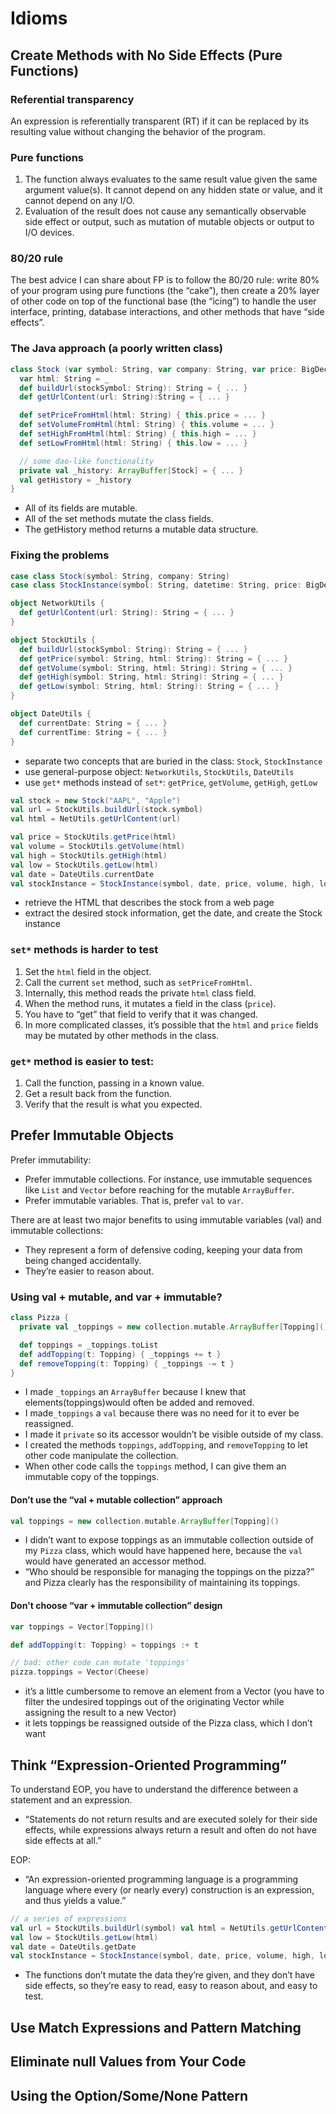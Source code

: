 # Idioms

## Create Methods with No Side Effects (Pure Functions)

### Referential transparency
An expression is referentially transparent (RT) if it can be replaced by its resulting value without changing the behavior of the program.

### Pure functions
1. The function always evaluates to the same result value given the same argument value(s). It cannot depend on any hidden state or value, and it cannot depend on any I/O.
2. Evaluation of the result does not cause any semantically observable side effect or output, such as mutation of mutable objects or output to I/O devices.

### 80/20 rule
The best advice I can share about FP is to follow the 80/20 rule: write 80% of your program using pure functions (the “cake”), then create a 20% layer of other code on top of the functional base (the “icing”) to handle the user interface, printing, database interactions, and other methods that have “side effects”.

### The Java approach (a poorly written class)
```scala
class Stock (var symbol: String, var company: String, var price: BigDecimal, var volume: Long) {
  var html: String = _
  def buildUrl(stockSymbol: String): String = { ... }
  def getUrlContent(url: String):String = { ... }

  def setPriceFromHtml(html: String) { this.price = ... }
  def setVolumeFromHtml(html: String) { this.volume = ... }
  def setHighFromHtml(html: String) { this.high = ... }
  def setLowFromHtml(html: String) { this.low = ... }

  // some dao-like functionality
  private val _history: ArrayBuffer[Stock] = { ... }
  val getHistory = _history
}
```
- All of its fields are mutable.
- All of the set methods mutate the class fields.
- The getHistory method returns a mutable data structure.

### Fixing the problems
```scala
case class Stock(symbol: String, company: String)
case class StockInstance(symbol: String, datetime: String, price: BigDecimal, volume: Long)

object NetworkUtils {
  def getUrlContent(url: String): String = { ... }
}

object StockUtils {
  def buildUrl(stockSymbol: String): String = { ... }
  def getPrice(symbol: String, html: String): String = { ... }
  def getVolume(symbol: String, html: String): String = { ... }
  def getHigh(symbol: String, html: String): String = { ... }
  def getLow(symbol: String, html: String): String = { ... }
}

object DateUtils {
  def currentDate: String = { ... }
  def currentTime: String = { ... }
}
```
- separate two concepts that are buried in the class: `Stock`, `StockInstance`
- use general-purpose object: `NetworkUtils`, `StockUtils`, `DateUtils`
- use `get*` methods instead of `set*`: `getPrice`, `getVolume`, `getHigh`, `getLow`

```scala
val stock = new Stock("AAPL", "Apple")
val url = StockUtils.buildUrl(stock.symbol)
val html = NetUtils.getUrlContent(url)

val price = StockUtils.getPrice(html)
val volume = StockUtils.getVolume(html)
val high = StockUtils.getHigh(html)
val low = StockUtils.getLow(html)
val date = DateUtils.currentDate
val stockInstance = StockInstance(symbol, date, price, volume, high, low)
```
- retrieve the HTML that describes the stock from a web page
- extract the desired stock information, get the date, and create the Stock instance

### `set*` methods is harder to test
1. Set the `html` field in the object.
2. Call the current `set` method, such as `setPriceFromHtml`.
3. Internally, this method reads the private `html` class field.
4. When the method runs, it mutates a field in the class (`price`).
5. You have to “get” that field to verify that it was changed.
6. In more complicated classes, it’s possible that the `html` and `price` fields may be mutated by other methods in the class.

### `get*` method is easier to test:
1. Call the function, passing in a known value.
2. Get a result back from the function.
3. Verify that the result is what you expected.

## Prefer Immutable Objects
Prefer immutability:
- Prefer immutable collections. For instance, use immutable sequences like `List` and `Vector` before reaching for the mutable `ArrayBuffer`.
- Prefer immutable variables. That is, prefer `val` to `var`.

There are at least two major benefits to using immutable variables (val) and immutable collections:
- They represent a form of defensive coding, keeping your data from being changed accidentally.
- They’re easier to reason about.

### Using val + mutable, and var + immutable?
```scala
class Pizza {
  private val _toppings = new collection.mutable.ArrayBuffer[Topping]()

  def toppings = _toppings.toList
  def addTopping(t: Topping) { _toppings += t }
  def removeTopping(t: Topping) { _toppings -= t }
}
```
- I made `_toppings` an `ArrayBuffer` because I knew that elements(toppings)would often be added and removed.
- I made`_toppings` a `val` because there was no need for it to ever be reassigned.
- I made it `private` so its accessor wouldn’t be visible outside of my class.
- I created the methods `toppings`, `addTopping`, and `removeTopping` to let other code manipulate the collection.
- When other code calls the `toppings` method, I can give them an immutable copy of the toppings.

#### Don’t use the “val + mutable collection” approach
```scala
val toppings = new collection.mutable.ArrayBuffer[Topping]()
```
- I didn’t want to expose toppings as an immutable collection outside of my `Pizza` class, which would have happened here, because the `val` would have generated an accessor method.
- “Who should be responsible for managing the toppings on the pizza?” and Pizza clearly has the responsibility of maintaining its toppings.

#### Don't choose “var + immutable collection” design
```scala
var toppings = Vector[Topping]()

def addTopping(t: Topping) = toppings :+ t

// bad: other code can mutate 'toppings'
pizza.toppings = Vector(Cheese)
```
- it’s a little cumbersome to remove an element from a Vector (you have to filter the undesired toppings out of the originating Vector while assigning the result to a new Vector)
- it lets toppings be reassigned outside of the Pizza class, which I don’t want

## Think “Expression-Oriented Programming”

To understand EOP, you have to understand the difference between a statement and an expression. 
- “Statements do not return results and are executed solely for their side effects, while expressions always return a result and often do not have side effects at all.”

EOP:
- “An expression-oriented programming language is a programming language where every (or nearly every) construction is an expression, and thus yields a value.”

```scala
// a series of expressions
val url = StockUtils.buildUrl(symbol) val html = NetUtils.getUrlContent(url) val price = StockUtils.getPrice(html) val volume = StockUtils.getVolume(html) val high = StockUtils.getHigh(html)
val low = StockUtils.getLow(html)
val date = DateUtils.getDate
val stockInstance = StockInstance(symbol, date, price, volume, high, low)
```
- The functions don’t mutate the data they’re given, and they don’t have side effects, so they’re easy to read, easy to reason about, and easy to test.

## Use Match Expressions and Pattern Matching
## Eliminate null Values from Your Code
## Using the Option/Some/None Pattern
